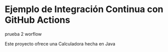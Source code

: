 # Ejemplo de Integración Continua con GitHub Actions

prueba 2 worflow

Este proyecto ofrece una Calculadora hecha en Java
